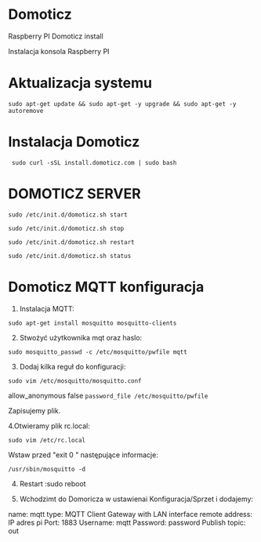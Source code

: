 # Domoticz
Raspberry PI Domoticz install

Instalacja konsola Raspberry PI <br>

# Aktualizacja systemu

`sudo apt-get update && sudo apt-get -y upgrade && sudo apt-get -y autoremove`

# Instalacja Domoticz

` sudo curl -sSL install.domoticz.com | sudo bash`

# DOMOTICZ SERVER

`sudo /etc/init.d/domoticz.sh start`

`sudo /etc/init.d/domoticz.sh stop`

`sudo /etc/init.d/domoticz.sh restart`

`sudo /etc/init.d/domoticz.sh status`

# Domoticz MQTT konfiguracja

1. Instalacja MQTT: 

`sudo apt-get install mosquitto mosquitto-clients`

2. Stwożyć użytkownika mqt oraz haslo:

`sudo mosquitto_passwd -c /etc/mosquitto/pwfile mqtt`

3. Dodaj kilka reguł do konfiguracji: 
 
 `sudo vim /etc/mosquitto/mosquitto.conf`

  allow_anonymous false 
  `password_file /etc/mosquitto/pwfile `


Zapisujemy plik.
 
 4.Otwieramy plik rc.local: 

 `sudo vim /etc/rc.local`

Wstaw przed "exit 0 " następujące informacje: 

  `/usr/sbin/mosquitto -d`

4. Restart  :sudo reboot

5. Wchodzimt do Domoricza w ustawienai 
   Konfiguracja/Sprzet i dodajemy:


name: mqtt
type: MQTT Client Gateway with LAN interface
remote address: IP adres pi
Port: 1883
Username: mqtt
Password: password
Publish topic: out

